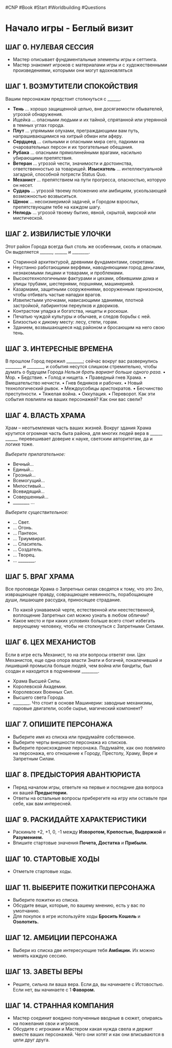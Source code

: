 #CNP #Book #Start #Worldbuilding #Questions 

# Начало игры - Беглый визит

## ШАГ 0. НУЛЕВАЯ СЕССИЯ
- Мастер описывает фундаментальные элементы игры и сеттинга. 
- Мастер знакомит игроков с материалами игры и с художественными произведениями, которыми они могут вдохновляться

## ШАГ 1. ВОЗМУТИТЕЛИ СПОКОЙСТВИЯ 
Вашим персонажам предстоит столкнуться с \_\_\_\_\_\_. 
- **Тень** … хорошо защищенной целью, вне досягаемости обывателей, угрозой обнаружения. 
- Ищейка … опасными людьми и их тайной, спрятанной или утерянной в темных углах города. 
- **Плут** … упрямыми олухами, преграждающими вам путь, напрашивающимися на хитрый обман или аферу. 
- **Сердцеед** … сильными и опасными мира сего, падкими на очаровательных персон и их трогательные обещания. 
- **Рубака** … опасными прямолинейными врагами, насильно убирающими препятствия. 
- **Ветеран** … угрозой чести, значимости и достоинства, ответственностью за товарищей. **Изыскатель** … интеллектуальной загадкой, способной потрясти Status Quo. 
- **Механист** … препятствием на пути прогресса, опасностью, которую он несет. 
- **Сударь** … угрозой твоему положению или амбициям, ускользающей возможностью возвыситься. 
- **Щенок** … несоизмеримой задачей, и Городом взрослых, препятствующем тебе на каждом шагу.
- **Нелюдь** … угрозой твоему бытию, явной, скрытой, мирской или мистической.

## ШАГ 2. ИЗВИЛИСТЫЕ УЛОЧКИ 
Этот район Города всегда был столь же особенным, сколь и опасным. Он выделяется \_\_\_\_\_\_, \_\_\_\_\_\_ и ________. 
- Старинной архитектурой, древними фундаментами, секретами. 
- Неустанно работающими верфями, наводняющими город деньгами, незнакомыми лицами и товарами, и проблемами. 
- Высокотехнологичными фактурами и цехами, обвившими дома и улицы трубами, шестернями, поршнями, машинерией. 
- Казармами, защитными сооружениями, вооруженным гарнизоном, чтобы отбивать частые нападки врагов. 
- Извилистыми улочками, нависающими зданиями, плотной застройкой, лабиринтом переулков и двориков. 
- Контрастом упадка и богатства, нищеты и роскоши. 
- Печатью чуждой культуры и обычаев, и следов борьбы с ней. 
- Близостью к дикому месту: лесу, степи, горам. 
- Зданием, возвышающееся над районом и бросающим на него свою тень.

## ШАГ 3. ИНТЕРЕСНЫЕ ВРЕМЕНА
В прошлом Город пережил \_\_\_\_\_\_\_\_; сейчас вокруг вас развернулись \_\_\_\_\_\_\_\_ и \_\_\_\_\_\_\_\_, и события несутся слишком стремительно, чтобы думать о будущем Города
*Нельзя брать вариант больше одного раза.*
• Мор.
• Бедствие.
• Голод и нищета.
• Праведный гнев Храма.
• Вмешательство нечисти.
• Гнев бедняков и рабочих.
• Новый технологический рывок.
• Междоусобицы аристократов.
• Бесчинство преступности.
• Тяжелая война.
• Оккупация.
• Переворот.
Как эти события повлияли на ваших персонажей? Как они вас свели?

## ШАГ 4. ВЛАСТЬ ХРАМА 
Храм – неотъемлемая часть ваших жизней. Вокруг здания Храма крутится огромная часть быта района, для многих людей вера в ______ ______ перевешивает доверие к науке, светским авторитетам, да и логике тоже.

*Выберите прилагательное:*
- Вечный...
- Единый...
- Грозный...
- Всемогущий...
- Милостивый...
- Всевидящий...
- Совершенный...
- \_\_\_\_\_\_\_\_ ...

*Выберите существительное:*
- ... Свет.
- ... Огонь.
- ... Пантеон.
- ... Триумвират.
- ... Спаситель.
- ... Создатель.
- ... Творец.
- ... \_\_\_\_\_\_\_\_.

## ШАГ 5. ВРАГ ХРАМА 
Все проповеди Храма о Запретных силах сводятся к тому, что это Зло, извращающее правду, совращающее невинность, порабощающее души, лишающее рассудка, приносящее страдание. 
- По какой узнаваемой черте, естественной или неестественной, воплощение Запретных сил можно узнать в любом обличии? 
- Какое место и при каких условиях больше всего стоит избегать верующему человеку, чтобы не столкнуться с Запретными Силами.

## ШАГ 6. ЦЕХ МЕХАНИСТОВ 
Если в игре есть Механист, то на эти вопросы ответят они. Цех Механистов, еще одна опора власти Знати и богачей, покалечивший и лишивший промысла больше людей, чем война или бандиты, был создан и находится в подчинении \_\_\_\_\_\_\_\_. 
- Храма Высшей Силы. 
- Королевской Академии. 
- Королевских Военных Сил. 
- Высшего света Города. 
- \_\_\_\_\_\_\_\_. 
Что стоит в основе Машинерии: заводные механизмы, паровые двигатели, особе сырье, магический компонент?

## ШАГ 7. ОПИШИТЕ ПЕРСОНАЖА 
- Выберите имя из списка или придумайте собственное. 
- Выберите черты внешности персонажа из списков. 
- Выберите происхождение персонажа. Подумайте, как оно повлияло на персонажа, его отношение к Городу, Престолу, Храму, Вере и Запретным Силам. 

## ШАГ 8. ПРЕДЫСТОРИЯ АВАНТЮРИСТА 
- Перед началом игры, ответьте на первые и последние два вопроса их вашей **Предыстории.** 
- Ответы на остальные вопросы приберегите на игру или оставьте при себе, как вам интересней. 

## ШАГ 9. РАСКИДАЙТЕ ХАРАКТЕРИСТИКИ 
- Раскиньте +2, +1, 0, -1 между **Изворотом, Крепостью, Выдержкой** и **Разумением.** 
- Впишите стартовые значения **Почета, Достатка** и **Прибыли.** 

## ШАГ 10. СТАРТОВЫЕ ХОДЫ 
- Отметьте стартовые ходы. 

## ШАГ 11. ВЫБЕРИТЕ ПОЖИТКИ ПЕРСОНАЖА 
- Выберите пожитки из списка. 
- Обсудите вещи, которые, по вашему мнению, есть у вас по умолчанию. 
- Для покупок в игре используйте ходы **Бросить Кошель** и **Озолотить.** 

## ШАГ 12. АМБИЦИИ ПЕРСОНАЖА 
- Выбери из списка две интересующие тебя **Амбиции.** Их можно менять каждую сессию. 

## ШАГ 13. ЗАВЕТЫ ВЕРЫ 
- Решите, сильна ли ваша вера. Если да, вы начинаете с Истовостью. Если нет, вы начинаете с 1 **Фавором.** 

## ШАГ 14. СТРАННАЯ КОМПАНИЯ 
- Мастер соединит воедино полученные вводные в сюжет, опираясь на пожелания свои и игроков. 
- Обсудите с игроками и Мастером какая нужда свела и держит вместе ваших персонажей. Чего они хотят и как они вписываются в цели друг друга.